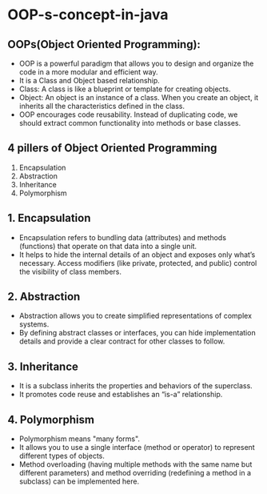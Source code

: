 # OOP-s-concept-in-java

## OOPs(Object Oriented Programming):
- OOP is a powerful paradigm that allows you to design and organize the code in a more modular and efficient way.
- It is a Class and Object based relationship.
- Class: A class is like a blueprint or template for creating objects.
- Object: An object is an instance of a class. When you create an object, it inherits all the characteristics defined in the class.
- OOP encourages code reusability. Instead of duplicating code, we should extract common functionality into methods or base classes.

## 4 pillers of Object Oriented Programming
1. Encapsulation
2. Abstraction
3. Inheritance
4. Polymorphism

## 1. Encapsulation
- Encapsulation refers to bundling data (attributes) and methods (functions) that operate on that data into a single unit.
- It helps to hide the internal details of an object and exposes only what’s necessary. Access modifiers (like private, protected, and public) control the visibility of class members.


## 2. Abstraction
- Abstraction allows you to create simplified representations of complex systems.
- By defining abstract classes or interfaces, you can hide implementation details and provide a clear contract for other classes to follow.


## 3. Inheritance
- It is a subclass inherits the properties and behaviors of the superclass.
- It promotes code reuse and establishes an “is-a” relationship.


## 4. Polymorphism
- Polymorphism means "many forms".
- It allows you to use a single interface (method or operator) to represent different types of objects.
- Method overloading (having multiple methods with the same name but different parameters) and method overriding (redefining a method in a subclass) can be implemented here.


